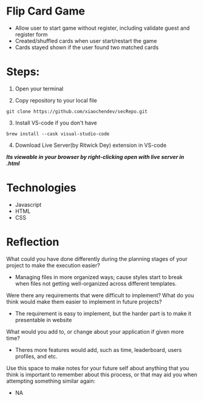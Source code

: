 # Flip Card Game
- Allow user to start game without register, including validate guest and register form
- Created/shuffled cards when user start/restart the game
- Cards stayed shown if the user found two matched cards


# Steps:

1. Open your terminal

2. Copy repository to your local file
```
git clone https://github.com/xiaochendev/secRepo.git
```

3. Install VS-code if you don't have
```
brew install --cask visual-studio-code
```

4. Download Live Server(by Ritwick Dey) extension in VS-code

***Its viewable in your browser by right-clicking open with live server in .html***


# Technologies
- Javascript
- HTML
- CSS


# Reflection

What could you have done differently during the planning stages of your project to make the execution easier?
- Managing files in more organized ways; cause styles start to break when files not getting well-organized across different templates.

Were there any requirements that were difficult to implement? What do you think would make them easier to implement in future projects?
- The requirement is easy to implement, but the harder part is to make it presentable in website

What would you add to, or change about your application if given more time?
- Theres more features would add, such as time, leaderboard, users profiles, and etc.

Use this space to make notes for your future self about anything that you think is important to remember about this process, or that may aid you when attempting something similar again:
- NA